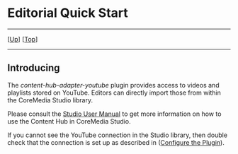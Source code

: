 # Editorial Quick Start

--------------------------------------------------------------------------------

\[[Up](README.md)\] \[[Top](#top)\]

--------------------------------------------------------------------------------

## Introducing

The *content-hub-adapter-youtube* plugin provides access to videos and playlists stored on YouTube. Editors can directly import those from within the CoreMedia Studio library.

Please consult the [Studio User Manual](https://documentation.coremedia.com/cmcc-10/artifacts/2107/webhelp/studio-user-en/content/contenthub.html) to get more information on how to use the Content Hub in CoreMedia Studio.

If you cannot see the YouTube connection in the Studio library, then double check that the connection is set up as described in ([Configure the Plugin](installation.md#configure-the-plugin)).

